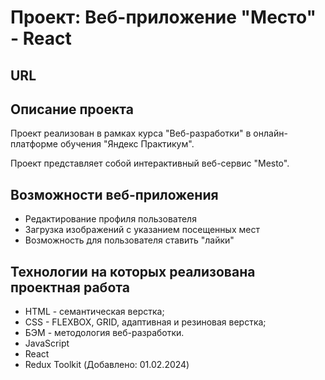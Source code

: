 # Проект: Веб-приложение "Место" - React

## URL

## Описание проекта

Проект реализован в рамках курса "Веб-разработки" в онлайн-платформе обучения "Яндекс Практикум".

Проект представляет собой интерактивный веб-сервис "Mesto".

## Возможности веб-приложения

- Редактирование профиля пользователя
- Загрузка изображений с указанием посещенных мест
- Возможность для пользователя ставить "лайки"

## Технологии на которых реализована проектная работа

- HTML - семантическая верстка;
- CSS - FLEXBOX, GRID, адаптивная и резиновая верстка;
- БЭМ - методология веб-разработки.
- JavaScript
- React
- Redux Toolkit (Добавлено: 01.02.2024)
